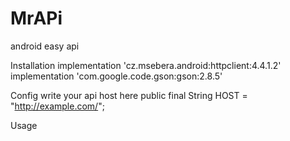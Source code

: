 # MrAPi
android easy api


Installation
    implementation 'cz.msebera.android:httpclient:4.4.1.2'
    implementation 'com.google.code.gson:gson:2.8.5'
    
    
Config
  write your api host here
  public final String HOST = "http://example.com/";
  
  
Usage
  
